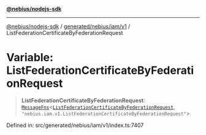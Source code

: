 [**@nebius/nodejs-sdk**](../../../../../README.md)

---

[@nebius/nodejs-sdk](../../../../../README.md) / [generated/nebius/iam/v1](../README.md) / ListFederationCertificateByFederationRequest

# Variable: ListFederationCertificateByFederationRequest

> **ListFederationCertificateByFederationRequest**: [`MessageFns`](../../../../../runtime/protos/core/interfaces/MessageFns.md)\<[`ListFederationCertificateByFederationRequest`](../interfaces/ListFederationCertificateByFederationRequest.md), `"nebius.iam.v1.ListFederationCertificateByFederationRequest"`\>

Defined in: src/generated/nebius/iam/v1/index.ts:7407
